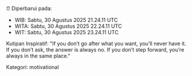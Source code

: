 ⏰ Diperbarui pada:
- WIB: Sabtu, 30 Agustus 2025 21.24.11 UTC
- WITA: Sabtu, 30 Agustus 2025 22.24.11 UTC
- WIT: Sabtu, 30 Agustus 2025 23.24.11 UTC

Kutipan Inspiratif:
"If you don’t go after what you want, you’ll never have it. If you don’t ask, the answer is always no. If you don’t step forward, you’re always in the same place."


Kategori: motivational


